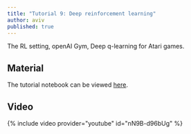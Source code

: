 ```yaml
---
title: "Tutorial 9: Deep reinforcement learning"
author: aviv
published: true
---
```


The RL setting, openAI Gym, Deep q-learning for Atari games.

## Material

The tutorial notebook can be viewed [here](https://nbviewer.jupyter.org/github/vistalab-technion/cs236781-tutorials/blob/master/t09/tutorial9-DeepRL.ipynb?flush_cache=true).

## Video

{% include video provider="youtube" id="nN9B-d96bUg" %}

